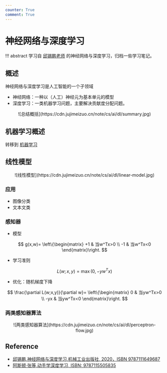 ```yaml
---
counter: True
comment: True
---
```


# 神经网络与深度学习

!!! abstract
    学习自 [邱锡鹏老师](https://nndl.github.io/) 的神经网络与深度学习，归档一些学习笔记。


## 概述

神经网络与深度学习是人工智能的一个子领域

- 神经网络：一种以（人工）神经元为基本单元的模型
- 深度学习：一类机器学习问题，主要解决贡献度分配问题。

<center>![总结概括](https://cdn.jujimeizuo.cn/note/cs/ai/dl/summary.jpg)</center>

## 机器学习概述

转移到 [机器学习](../ml)


## 线性模型

<center>![线性模型](https://cdn.jujimeizuo.cn/note/cs/ai/dl/linear-model.jpg)</center>

### 应用

- 图像分类
- 文本文类

### 感知器

- 模型

$$
g(x,w)=
\left\{\begin{matrix}
+1  & 当w^Tx>0  \\
-1  & 当w^Tx<0
\end{matrix}\right.
$$

- 学习准则

$$
L(w;x,y)=\max{(0,-yw^Tx)}
$$

- 优化：随机梯度下降

$$
\frac{\partial L(w;x,y)}{\partial w}=
\left\{\begin{matrix}
0  & 当yw^Tx>0  \\
-yx  & 当yw^Tx<0
\end{matrix}\right.
$$

### 两类感知器算法

<center>![两类感知器算法](https://cdn.jujimeizuo.cn/note/cs/ai/dl/perceptron-flow.jpg)</center>


## Reference

- [邱锡鹏,神经网络与深度学习,机械工业出版社, 2020，ISBN 9787111649687](https://nndl.github.io/)
- [阿斯顿·张等,动手学深度学习, ISBN: 9787115505835](https://d2l.ai/)